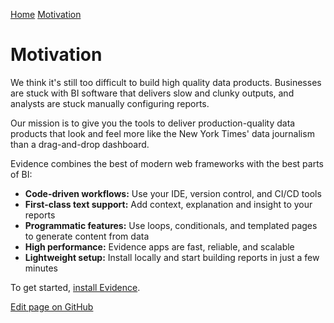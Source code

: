[Home](https://docs.evidence.dev/) [Motivation](https://docs.evidence.dev/motivation)

# Motivation

We think it's still too difficult to build high quality data products. Businesses are stuck with BI software that delivers slow and clunky outputs, and analysts are stuck manually configuring reports.

Our mission is to give you the tools to deliver production-quality data products that look and feel more like the New York Times' data journalism than a drag-and-drop dashboard.

Evidence combines the best of modern web frameworks with the best parts of BI:

- **Code-driven workflows:** Use your IDE, version control, and CI/CD tools
- **First-class text support:** Add context, explanation and insight to your reports
- **Programmatic features:** Use loops, conditionals, and templated pages to generate content from data
- **High performance:** Evidence apps are fast, reliable, and scalable
- **Lightweight setup:** Install locally and start building reports in just a few minutes

To get started, [install Evidence](https://docs.evidence.dev/install-evidence).

[Edit page on GitHub](https://github.com/evidence-dev/evidence/edit/next/sites/docs/pages/motivation/index.md)